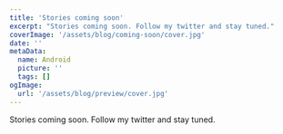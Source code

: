 ```yaml
---
title: 'Stories coming soon'
excerpt: "Stories coming soon. Follow my twitter and stay tuned."
coverImage: '/assets/blog/coming-soon/cover.jpg'
date: ''
metaData:
  name: Android
  picture: ''
  tags: []
ogImage:
  url: '/assets/blog/preview/cover.jpg'
---
```


Stories coming soon. Follow my twitter and stay tuned.